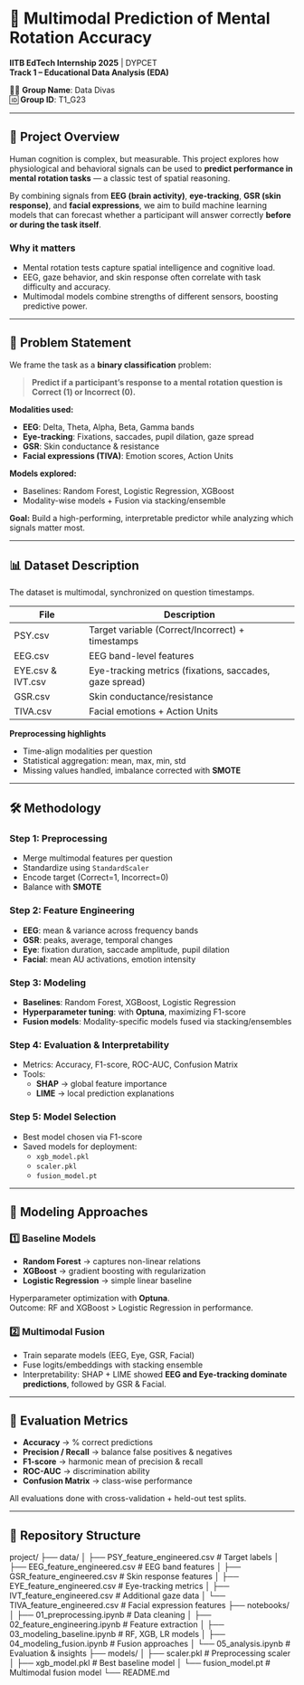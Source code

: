 # 🧠 Multimodal Prediction of Mental Rotation Accuracy  

**IITB EdTech Internship 2025** | DYPCET  
**Track 1 – Educational Data Analysis (EDA)**  

👩‍💻 **Group Name**: Data Divas  
🆔 **Group ID**: T1_G23  

---

## 🚀 Project Overview
Human cognition is complex, but measurable. This project explores how physiological and behavioral signals can be used to **predict performance in mental rotation tasks** — a classic test of spatial reasoning.  

By combining signals from **EEG (brain activity)**, **eye-tracking**, **GSR (skin response)**, and **facial expressions**, we aim to build machine learning models that can forecast whether a participant will answer correctly **before or during the task itself**.  

### Why it matters
- Mental rotation tests capture spatial intelligence and cognitive load.  
- EEG, gaze behavior, and skin response often correlate with task difficulty and accuracy.  
- Multimodal models combine strengths of different sensors, boosting predictive power.  

---

## 🎯 Problem Statement
We frame the task as a **binary classification** problem:  

> **Predict if a participant’s response to a mental rotation question is Correct (1) or Incorrect (0).**

**Modalities used:**  
- **EEG**: Delta, Theta, Alpha, Beta, Gamma bands  
- **Eye-tracking**: Fixations, saccades, pupil dilation, gaze spread  
- **GSR**: Skin conductance & resistance  
- **Facial expressions (TIVA)**: Emotion scores, Action Units  

**Models explored:**  
- Baselines: Random Forest, Logistic Regression, XGBoost  
- Modality-wise models + Fusion via stacking/ensemble  

**Goal:** Build a high-performing, interpretable predictor while analyzing which signals matter most.  

---

## 📊 Dataset Description
The dataset is multimodal, synchronized on question timestamps.  

| File | Description |
|------|-------------|
| PSY.csv | Target variable (Correct/Incorrect) + timestamps |
| EEG.csv | EEG band-level features |
| EYE.csv & IVT.csv | Eye-tracking metrics (fixations, saccades, gaze spread) |
| GSR.csv | Skin conductance/resistance |
| TIVA.csv | Facial emotions + Action Units |

**Preprocessing highlights**  
- Time-align modalities per question  
- Statistical aggregation: mean, max, min, std  
- Missing values handled, imbalance corrected with **SMOTE**  

---

## 🛠 Methodology

### Step 1: Preprocessing
- Merge multimodal features per question  
- Standardize using `StandardScaler`  
- Encode target (Correct=1, Incorrect=0)  
- Balance with **SMOTE**  

### Step 2: Feature Engineering
- **EEG**: mean & variance across frequency bands  
- **GSR**: peaks, average, temporal changes  
- **Eye**: fixation duration, saccade amplitude, pupil dilation  
- **Facial**: mean AU activations, emotion intensity  

### Step 3: Modeling
- **Baselines**: Random Forest, XGBoost, Logistic Regression  
- **Hyperparameter tuning**: with **Optuna**, maximizing F1-score  
- **Fusion models**: Modality-specific models fused via stacking/ensembles  

### Step 4: Evaluation & Interpretability
- Metrics: Accuracy, F1-score, ROC-AUC, Confusion Matrix  
- Tools:  
  - **SHAP** → global feature importance  
  - **LIME** → local prediction explanations  

### Step 5: Model Selection
- Best model chosen via F1-score  
- Saved models for deployment:  
  - `xgb_model.pkl`  
  - `scaler.pkl`  
  - `fusion_model.pt`  

---

## 🧩 Modeling Approaches

### 1️⃣ Baseline Models
- **Random Forest** → captures non-linear relations  
- **XGBoost** → gradient boosting with regularization  
- **Logistic Regression** → simple linear baseline  

Hyperparameter optimization with **Optuna**.  
Outcome: RF and XGBoost > Logistic Regression in performance.  

### 2️⃣ Multimodal Fusion
- Train separate models (EEG, Eye, GSR, Facial)  
- Fuse logits/embeddings with stacking ensemble  
- Interpretability: SHAP + LIME showed **EEG and Eye-tracking dominate predictions**, followed by GSR & Facial.  

---

## 🧪 Evaluation Metrics
- **Accuracy** → % correct predictions  
- **Precision / Recall** → balance false positives & negatives  
- **F1-score** → harmonic mean of precision & recall  
- **ROC-AUC** → discrimination ability  
- **Confusion Matrix** → class-wise performance  

All evaluations done with cross-validation + held-out test splits.  

---

## 📂 Repository Structure
project/
├── data/
│ ├── PSY_feature_engineered.csv # Target labels
│ ├── EEG_feature_engineered.csv # EEG band features
│ ├── GSR_feature_engineered.csv # Skin response features
│ ├── EYE_feature_engineered.csv # Eye-tracking metrics
│ ├── IVT_feature_engineered.csv # Additional gaze data
│ └── TIVA_feature_engineered.csv # Facial expression features
├── notebooks/
│ ├── 01_preprocessing.ipynb # Data cleaning
│ ├── 02_feature_engineering.ipynb # Feature extraction
│ ├── 03_modeling_baseline.ipynb # RF, XGB, LR models
│ ├── 04_modeling_fusion.ipynb # Fusion approaches
│ └── 05_analysis.ipynb # Evaluation & insights
├── models/
│ ├── scaler.pkl # Preprocessing scaler
│ ├── xgb_model.pkl # Best baseline model
│ └── fusion_model.pt # Multimodal fusion model
└── README.md
